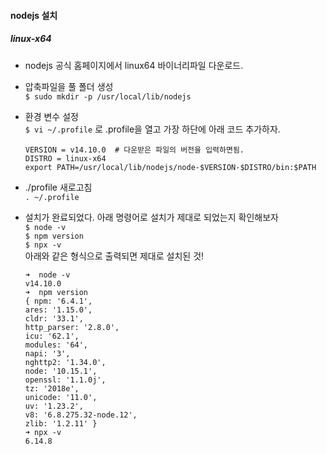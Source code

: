 #### nodejs 설치
##### linux-x64
- nodejs 공식 홈페이지에서 linux64 바이너리파일 다운로드.
- 압축파일을 풀 폴더 생성<br>
	`$ sudo mkdir -p /usr/local/lib/nodejs`
	
- 환경 변수 설정<br>
	`$ vi ~/.profile` 로 .profile을 열고 가장 하단에 아래 코드 추가하자.
	```
	VERSION = v14.10.0  # 다운받은 파일의 버전을 입력하면됨.
	DISTRO = linux-x64
	export PATH=/usr/local/lib/nodejs/node-$VERSION-$DISTRO/bin:$PATH
	```
- ./profile 새로고침<br>
	`. ~/.profile`
- 설치가 완료되었다. 아래 명령어로 설치가 제대로 되었는지 확인해보자<br>
	`$ node -v`<br>
	`$ npm version`<br>
	`$ npx -v`<br>
	아래와 같은 형식으로 출력되면 제대로 설치된 것!<br>
	```
	➜  node -v
	v14.10.0
	➜  npm version
	{ npm: '6.4.1',
	ares: '1.15.0',
	cldr: '33.1',
	http_parser: '2.8.0',
	icu: '62.1',
	modules: '64',
	napi: '3',
	nghttp2: '1.34.0',
	node: '10.15.1',
	openssl: '1.1.0j',
	tz: '2018e',
	unicode: '11.0',
	uv: '1.23.2',
	v8: '6.8.275.32-node.12',
	zlib: '1.2.11' }
	➜ npx -v
	6.14.8
	```
